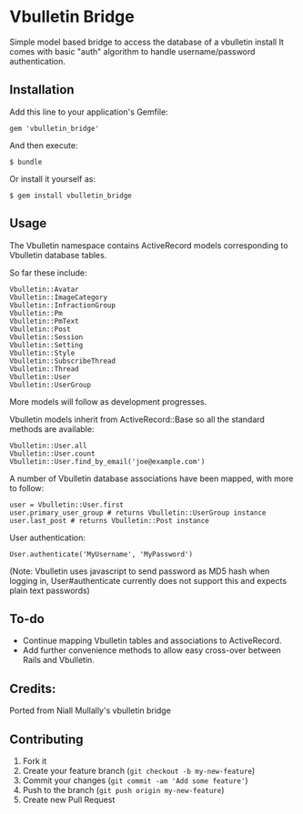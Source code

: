 # Vbulletin Bridge

Simple model based bridge to access the database of a vbulletin install
It comes with basic "auth" algorithm to handle username/password authentication. 

## Installation

Add this line to your application's Gemfile:

    gem 'vbulletin_bridge'

And then execute:

    $ bundle

Or install it yourself as:

    $ gem install vbulletin_bridge

## Usage

The Vbulletin namespace contains ActiveRecord models corresponding to Vbulletin database tables.

So far these include:

    Vbulletin::Avatar
    Vbulletin::ImageCategory  
    Vbulletin::InfractionGroup
    Vbulletin::Pm
    Vbulletin::PmText
    Vbulletin::Post
    Vbulletin::Session
    Vbulletin::Setting
    Vbulletin::Style
    Vbulletin::SubscribeThread
    Vbulletin::Thread
    Vbulletin::User
    Vbulletin::UserGroup

More models will follow as development progresses.

Vbulletin models inherit from ActiveRecord::Base so all the standard methods are available:

    Vbulletin::User.all
    Vbulletin::User.count
    Vbulletin::User.find_by_email('joe@example.com')

A number of Vbulletin database associations have been mapped, with more to follow:
  
    user = Vbulletin::User.first
    user.primary_user_group # returns Vbulletin::UserGroup instance
    user.last_post # returns Vbulletin::Post instance
  
User authentication:

    User.authenticate('MyUsername', 'MyPassword')

(Note: Vbulletin uses javascript to send password as MD5 hash when logging in, User#authenticate currently does not support this and expects plain text passwords)

## To-do

 * Continue mapping Vbulletin tables and associations to ActiveRecord.
 * Add further convenience methods to allow easy cross-over between Rails and Vbulletin.

## Credits:

Ported from Niall Mullally's vbulletin bridge


## Contributing

1. Fork it
2. Create your feature branch (`git checkout -b my-new-feature`)
3. Commit your changes (`git commit -am 'Add some feature'`)
4. Push to the branch (`git push origin my-new-feature`)
5. Create new Pull Request
